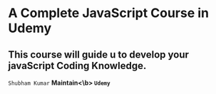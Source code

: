 # A Complete JavaScript Course in Udemy

## This course will guide u to develop your javaScript Coding Knowledge.


```Shubham Kumar``` <b>Maintain<\b> ```Udemy```
